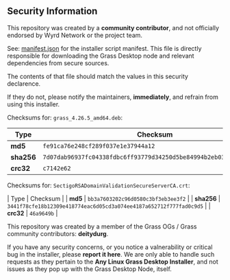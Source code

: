 ## Security Information

This repository was created by a **community contributor**, and not officially endorsed by Wyrd Network or the project team.

See: [manifest.json](./manifest.json) for the installer script manifest.  This file is directly responsible for downloading the Grass Desktop node and relevant dependencies from secure sources.

The contents of that file should match the values in this security declarence.

If they do not, please notify the maintainers, **immediately**, and refrain from using this installer.

Checksums for:  ``grass_4.26.5_amd64.deb``:

| Type | Checksum |
| ---- | -------- |
| **md5** | ``fe91ca76e248cf289f037e1e37944a12`` |
| **sha256** | ``7d07dab96937fc04338fdbc6ff93779d34250d5be84994b2eb034cec444797a6`` |
| **crc32** | ``c7142e62`` |

Checksums for: ``SectigoRSADomainValidationSecureServerCA.crt``:

| Type | Checksum |
| **md5** | ``bb3a7603202c96d0580c3bf3eb3ee3f2`` |
| **sha256** | ``3441f78cfe18b12309e418774eac6d05cd3a074ee4187a652712f777fad0c9d5`` |
| **crc32** | ``46a9649b`` |

This repository was created by a member of the Grass OGs / Grass community contributors:  **deitydurg**.

If you have any security concerns, or you notice a valnerability or critical bug in the installer, please **report it here**.  We are only able to handle such requests as they pertain to the **Any Linux Grass Desktop Installer**, and not issues as they pop up with the Grass Desktop Node, itself.